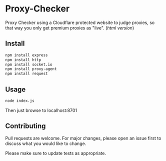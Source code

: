 # Proxy-Checker

Proxy Checker using a Cloudflare protected website to judge proxies, so that way you only get premium proxies as "live".
(*html version*)

## Install

```bash
npm install express 
npm install http 
npm install socket.io
npm install proxy-agent
npm install request
```

## Usage

```bash
node index.js 
```
Then just browse to localhost:8701

## Contributing
Pull requests are welcome. For major changes, please open an issue first to discuss what you would like to change.

Please make sure to update tests as appropriate.
